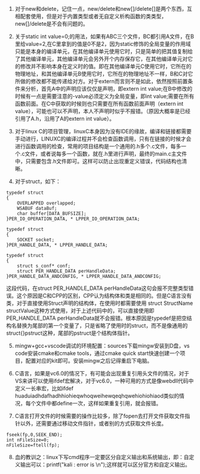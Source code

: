 1.  对于new和delete，记住一点，new/delete和new[]/delete[]是两个东西，互相配套使用，但是对于内置类型或者无自定义析构函数的类类型，new[]/delete是不会有问题的。

2. 关于static int value=0;的用法，如果有ABC三个文件，BC都引用A文件，在B里给value=2,在C里拿到的值是0不是2，因为static修饰的全局变量的作用域只能是本身的编译单元，在其他编译单元使用它时，只是简单的把其值复制给了其他编译单元，其他编译单元会另外开个内存保存它，在其他编译单元对它的修改并不影响本身在定义时的值。即在其他编译单元C使用它时，它所在的物理地址，和其他编译单元B使用它时，它所在的物理地址不一样，B和C对它所做的修改都不能传递给对方。对于extern而言则不是如此，依然按照前置条件来分析，首先A中的声明应该仅仅是声明，即extern int value;在B中修改的时候有一点是需要注意的-value必须定义为全局变量，即int value;需要在所有函数前面。在C中获取的时候则也只需要在所有函数前面声明（extern int value），可能也可以不声明，本人不声明时似乎不报错。（原因大概率是已经引用了A.h，沿用了A的extern int value）。

3.  对于linux C的项目管理，linuxC本身因为没有IDE的缘故，编译和链接都需要手动进行，LINUXC的编译过程并不会检查函数调用，只有在链接的时候才会进行函数调用的检查，常用的项目结构是一个通用的.h多个.c文件，每多一个.c文件，或者说每多一个函数，就在.h里进行声明，最终的main.c主文件中，只需要包含.h文件即可。这样可以防止出现重定义错误，代码结构也清晰。

4.  对于struct，如下：
```
typedef struct
{
	OVERLAPPED overlapped;
	WSABUF dataBuf;
	char buffer[DATA_BUFSIZE];
}PER_IO_OPERATION_DATA, * LPPER_IO_OPERATION_DATA;

typedef struct
{
	SOCKET socket;
}PER_HANDLE_DATA, * LPPER_HANDLE_DATA;

typedef struct
{
	struct s_conf* conf;
	struct PER_HANDLE_DATA perHandleData;
}PER_HANDLE_DATA_ANDCONFIG, * LPPER_HANDLE_DATA_ANDCONFIG;
```
这段代码，在struct PER_HANDLE_DATA perHandleData这句会报不完整类型错误。这个原因是C和CPP的区别，CPP认为结构体和类是相同的。但是C语言没有类，对于直接使用Struct声明的结构体，在使用时都需要使用 struct StructName structValue这种方式使用，对于上述代码中的，可以直接使用即PER_HANDLE_DATA perHandleData就不会报错。根本原因是typedef是把空结构名替换为尾部的第一个变量了，只是省略了使用时的struct，而不是像通用的struct{}pstruct这种，尾部的pstruct是个结构体指针。

5. mingw+gcc+vscode调试的环境配置：sources下载mingw安装到D盘，vs code安装cmake和cmake tools，通过cmake quick start快速创建一个项目，配置对应的kit即可。安装mingw之后记得重启下电脑。

6. C语言，如果是vc6.0的情况下，有可能会出现重复引用头文件的情况，对于VS来讲可以使用ifdef宏解决，对于vc6.0，一种可用的方式是像webdll代码中定义一长串宏，比如ifdef huaduiadhdafhadhhiohieqwhoqweihewqeqhqwehiohiohiaod类似的情况，每个文件中都define一次，这样如果重复引用，就会报错。

7. C语言打开文件的时候需要的操作比较多，除了fopen去打开文件获取文件指针以外，还需要通过移动文件指针，或者别的方式获取文件长度。
```
fseek(fp,0,SEEK_END);
int nFileSize=0;
nFileSize=ftell(fp);
```

8. 血的教训之：linux下写cmd程序一定要区分自定义输出和系统输出，即：自定义输出可以：printf("kali : error is \n");这样就可以区分官方和自定义输出。